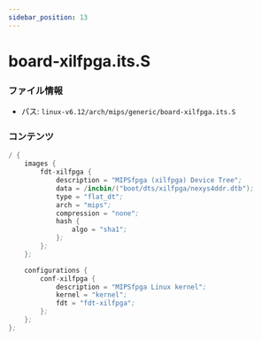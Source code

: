 ```yaml
---
sidebar_position: 13
---
```

# board-xilfpga.its.S

### ファイル情報

- パス: `linux-v6.12/arch/mips/generic/board-xilfpga.its.S`

### コンテンツ

```S
/ {
	images {
		fdt-xilfpga {
			description = "MIPSfpga (xilfpga) Device Tree";
			data = /incbin/("boot/dts/xilfpga/nexys4ddr.dtb");
			type = "flat_dt";
			arch = "mips";
			compression = "none";
			hash {
				algo = "sha1";
			};
		};
	};

	configurations {
		conf-xilfpga {
			description = "MIPSfpga Linux kernel";
			kernel = "kernel";
			fdt = "fdt-xilfpga";
		};
	};
};

```
